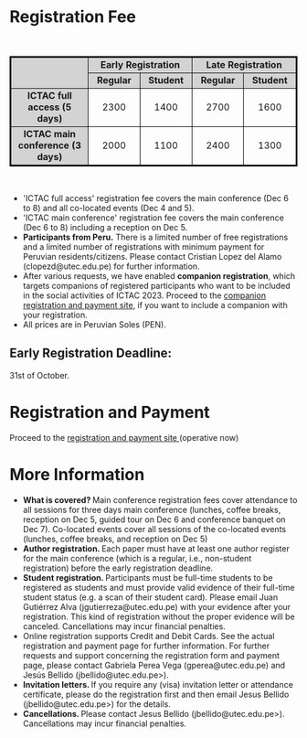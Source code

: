 <!--  ---
layout: location
--- -->

# Registration Fee

<div class="col-sm-10">
        <p> <br/> </p> 
</div> 

<table style="border:2px solid black;">
	<tbody>
		<tr style="text-align: center">
			<td bgcolor="#D3D3D3" rowspan="2" style="border:1px solid black;width: 300px;">&nbsp;</td>
			<td bgcolor="#D3D3D3" colspan="2" style="border:1px solid black;width: 300px;"><b>Early Registration </b></td>
			<td bgcolor="#D3D3D3" colspan="2" style="border:1px solid black;width: 300px;"><b>Late Registration </b></td>
		</tr>
		<tr style="text-align: center">
			<td bgcolor="#D3D3D3" style="border:1px solid black;width: 200px;"><b>Regular </b></td>
			<td bgcolor="#D3D3D3" style="border:1px solid black;width: 200px;"><b>Student</b></td>
			<td bgcolor="#D3D3D3" style="border:1px solid black;width: 200px;"><b>Regular</b></td>
			<td bgcolor="#D3D3D3" style="border:1px solid black;width: 200px;"><b>Student</b></td>
		</tr>
		<tr style="text-align: center">
			<td bgcolor="#D3D3D3" style="border:1px solid black;width: 400px;"><b>ICTAC full access (5 days)</b></td>
			<td style="border:1px solid black;width: 200px;">2300</td>
			<td style="border:1px solid black;width: 200px;">1400</td>
			<td style="border:1px solid black;width: 200px;">2700</td>
			<td style="border:1px solid black;width: 200px;">1600</td>
		</tr>
		<tr style="text-align: center">
			<td bgcolor="#D3D3D3" style="border:1px solid black;width: 400px;"><b>ICTAC main conference (3 days)</b></td>
			<td style="border:1px solid black;width: 200px;">2000</td>
			<td style="border:1px solid black;width: 200px;">1100</td>
			<td style="border:1px solid black;width: 200px;">2400</td>
			<td style="border:1px solid black;width: 200px;">1300</td>
		</tr>
	</tbody>
</table>

<div class="col-sm-10">
        <p> <br/> </p> 
</div> 

 <ul>
  <li>'ICTAC full access' registration fee covers the main conference (Dec 6 to 8) and all co-located events (Dec 4 and 5). </li>
  <li>'ICTAC main conference' registration fee covers the main conference (Dec 6 to 8) including a reception on Dec 5. </li>
<li><b> Participants from Peru.</b> There is a limited number of free registrations and a limited number of registrations with minimum payment for Peruvian residents/citizens. Please contact Cristian Lopez del Alamo (clopezd@utec.edu.pe) for further information.	</li>
  <li> After various requests, we have enabled <b>companion registration</b>, which targets companions of registered participants who want to be included in the social activities of ICTAC 2023. Proceed to the <a href="https://forms.gle/woSn8UVHLFZJBuhW7" target="_blank"> companion registration and payment site</a>, if you want to include a companion with your registration.  </li>	 
  <li> All prices are in Peruvian Soles (PEN). </li>
</ul> 

## Early Registration Deadline: 

31st of October.

# Registration and Payment

Proceed to the <a href="https://docs.google.com/forms/d/e/1FAIpQLScTNbaNPncCGlJynwvNp2CuwXnRMEcYDCH2ZQEuULJe3EsSdg/viewform?usp=sharing" target="_blank"> registration and payment site </a> (operative now)

# More Information

<ul>
  <li> <b>What is covered? </b> Main conference registration fees cover attendance to all sessions for three days main conference (lunches, coffee breaks, reception on Dec 5, guided tour on Dec 6 and conference banquet on Dec 7). Co-located events cover all sessions of the co-located events (lunches, coffee breaks, and reception on Dec 5) </li>
   <li> <b>Author registration. </b> Each paper must have at least one author register for the main conference (which is a regular, i.e., non-student registration) before the early registration deadline.</li>
    <li> <b>Student registration. </b> Participants must be full-time students to be registered as students and must provide valid evidence of their full-time student status (e.g. a scan of their student card).  Please email Juan Gutiérrez Alva  (jgutierreza@utec.edu.pe) with your evidence after your registration. This kind of registration without the proper evidence will be canceled. Cancellations may incur financial penalties. </li>

   <li> Online registration supports Credit and Debit Cards. See the actual registration and payment page for further information. For further requests and support concerning the registration form and payment page, please contact Gabriela Perea Vega (gperea@utec.edu.pe) and Jesús Bellido (jbellido@utec.edu.pe>). </li>
    <li>  <b> Invitation letters. </b> If you require any (visa) invitation letter or attendance certificate, please do the registration first and then email Jesus Bellido (jbellido@utec.edu.pe>) for the details.</li>
   <li> <b> Cancellations. </b> Please contact Jesus Bellido (jbellido@utec.edu.pe>). Cancellations may incur financial penalties. </li>
</ul> 

